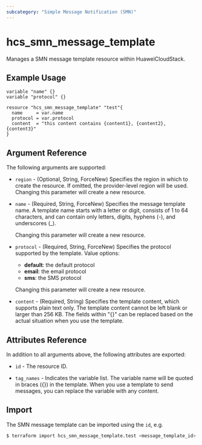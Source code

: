 ```yaml
---
subcategory: "Simple Message Notification (SMN)"
---
```


# hcs_smn_message_template

Manages a SMN message template resource within HuaweiCloudStack.

## Example Usage

```hcl
variable "name" {}
variable "protocol" {}

resource "hcs_smn_message_template" "test"{
  name     = var.name
  protocol = var.protocol
  content  = "this content contains {content1}, {content2}, {content3}"
}
```

## Argument Reference

The following arguments are supported:

* `region` - (Optional, String, ForceNew) Specifies the region in which to create the resource.
  If omitted, the provider-level region will be used. Changing this parameter will create a new resource.

* `name` - (Required, String, ForceNew) Specifies the message template name.
  A template name starts with a letter or digit, consists of 1 to 64 characters,
  and can contain only letters, digits,  hyphens (-), and underscores (_).

  Changing this parameter will create a new resource.

* `protocol` - (Required, String, ForceNew) Specifies the protocol supported by the template. Value options:
  + **default**: the default protocol
  + **email**: the email protocol
  + **sms**: the SMS protocol

  Changing this parameter will create a new resource.

* `content` - (Required, String) Specifies the template content, which supports plain text only.
  The template content cannot be left blank or larger than 256 KB.
  The fields within "{}" can be replaced based on the actual situation
  when you use the template.

## Attributes Reference

In addition to all arguments above, the following attributes are exported:

* `id` - The resource ID.

* `tag_names` - Indicates the variable list. The variable name will be quoted in braces ({}) in the template.
  When you use a template to send messages, you can replace the variable with any content.

## Import

The SMN message template can be imported using the `id`, e.g.

```bash
$ terraform import hcs_smn_message_template.test <message_template_id>
```
